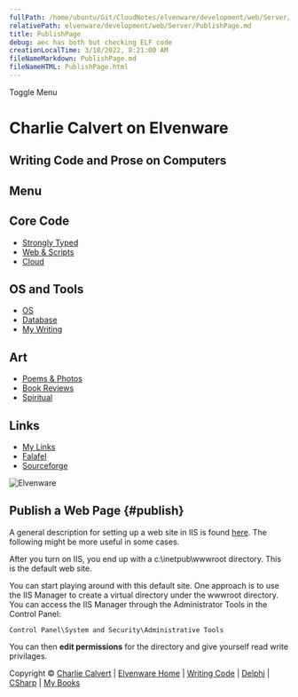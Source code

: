 ```yaml
---
fullPath: /home/ubuntu/Git/CloudNotes/elvenware/development/web/Server/PublishPage.md
relativePath: elvenware/development/web/Server/PublishPage.md
title: PublishPage
debug: aec has both but checking ELF code
creationLocalTime: 3/18/2022, 8:21:00 AM
fileNameMarkdown: PublishPage.md
fileNameHTML: PublishPage.html
---
```


<!-- toc -->
<!-- tocstop -->

Toggle Menu

Charlie Calvert on Elvenware
============================

Writing Code and Prose on Computers
-----------------------------------

Menu
----

Core Code
---------

-   [Strongly Typed](../../index.html)
-   [Web & Scripts](../index.html)
-   [Cloud](../../cloud/index.shtml)

OS and Tools
------------

-   [OS](../../../os/index.html)
-   [Database](../../database/index.html)
-   [My Writing](../../../books/index.html)

Art
---

-   [Poems & Photos](../../../Art/index.html)
-   [Book Reviews](../../../books/reading/index.html)
-   [Spiritual](../../../spirit/index.html)

Links
-----

-   [My Links](../../../links.html)
-   [Falafel](http://www.falafel.com/)
-   [Sourceforge](http://sourceforge.net/projects/elvenware/)

![Elvenware](../../../images/elvenwarelogo.png)

Publish a Web Page {#publish}
------------------

A general description for setting up a web site in IIS is found
[here](SetupAWebSite.html). The following might be more useful in some
cases.

After you turn on IIS, you end up with a c:\\inetpub\\wwwroot directory.
This is the default web site.

You can start playing around with this default site. One approach is to
use the IIS Manager to create a virtual directory under the wwwroot
directory. You can access the IIS Manager through the Administrator
Tools in the Control Panel:

    Control Panel\System and Security\Administrative Tools

You can then **edit permissions** for the directory and give yourself
read write privilages.

Copyright © [Charlie Calvert](../../../index.html) | [Elvenware
Home](../../../index.html) | [Writing Code](../../index.html) |
[Delphi](../../delphi/index.html) | [CSharp](../../csharp/index.html) |
[My Books](../../../books/index.html)
